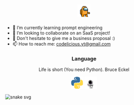 <!--
**Codelicious100/Codelicious100** is a ✨ _special_ ✨ repository because its `README.md` (this file) appears on your GitHub profile.

Here are some ideas to get you started:

- 🔭 I’m currently working on ...
- 🌱 I’m currently learning ...
- 👯 I’m looking to collaborate on ...
- 🤔 I’m looking for help with ...
- 💬 Ask me about ...
- 📫 How to reach me: ...
- 😄 Pronouns: ...
- ⚡ Fun fact: ...
-->
<h1 align="center">
    <img src="amongus.gif" height="40"/>
</h1>

- 🌱 I’m currently learning prompt engineering 
- 🔭 I’m looking to collaborate on an SaaS project!
- 💬 Don't hesitate to give me a business proposal :)
- 📫 How to reach me: codelicious.yt@gmail.com

<h3 align="center">Language</h3>
<p align="center">Life is short (You need Python). Bruce Eckel</p>
<p align="center"> 
    <img src="python.gif" alt="python" width="40" height="40"/>
    <img src="spacemac.gif" alt="python" width="40" height="40"/>
</p>

![snake svg](https://github.com/Codelicious100/Codelicious100/blob/output/github-contribution-grid-snake.svg)
